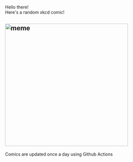 Hello there! <br>Here's a random xkcd comic!<br>
## <img src="https://imgs.xkcd.com/comics/snack.png" alt="meme" width="400"/><br>
Comics are updated once a day using Github Actions